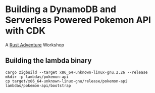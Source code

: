 # Building a DynamoDB and Serverless Powered Pokemon API with CDK

A [Rust Adventure](https://www.rustadventure.dev/) Workshop

## Building the lambda binary

```shell
cargo zigbuild --target x86_64-unknown-linux-gnu.2.26 --release
mkdir -p lambdas/pokemon-api
cp target/x86_64-unknown-linux-gnu/release/pokemon-api lambdas/pokemon-api/bootstrap
```
